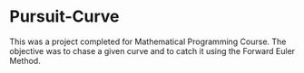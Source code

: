 # Pursuit-Curve

This was a project completed for Mathematical Programming Course. The objective was to chase a given curve and to catch it using the Forward Euler Method.
